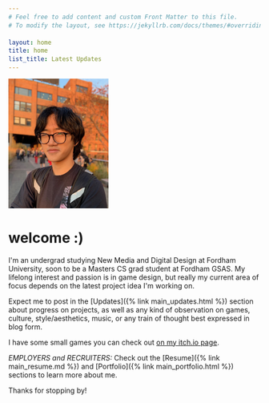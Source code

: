 ```yaml
---
# Feel free to add content and custom Front Matter to this file.
# To modify the layout, see https://jekyllrb.com/docs/themes/#overriding-theme-defaults

layout: home
title: home
list_title: Latest Updates
---
```

<img src="assets/portrait.jpg" alt="picture of me" width="200"/>

# welcome :)
I'm an undergrad studying New Media and Digital Design at Fordham University, soon to be a Masters CS grad student at Fordham GSAS. My lifelong interest and passion is in game design, but really my current area of focus depends on the latest project idea I'm working on.

Expect me to post in the [Updates]({% link main_updates.html %}) section about progress on projects, as well as any kind of observation on games, culture, style/aesthetics, music, or any train of thought best expressed in blog form. 

I have some small games you can check out [on my itch.io page](https://idkwhojamesis.itch.io/).

*EMPLOYERS and RECRUITERS:* Check out the [Resume]({% link main_resume.md %}) and [Portfolio]({% link main_portfolio.html %}) sections to learn more about me.

Thanks for stopping by!
